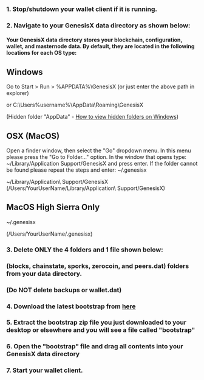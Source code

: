 ### 1. Stop/shutdown your wallet client if it is running.

### 2. Navigate to your GenesisX data directory as shown below:

#### Your GenesisX data directory stores your blockchain, configuration, wallet, and masternode data.  By default, they are located in the following locations for each OS type:

## Windows
Go to Start > Run > %APPDATA%\GenesisX
(or just enter the above path in explorer)

or C:\Users\%username%\AppData\Roaming\GenesisX

(Hidden folder "AppData" - [How to view hidden folders on Windows](https://www.howtogeek.com/howto/windows-vista/show-hidden-files-and-folders-in-windows-vista/))


## OSX (MacOS)
Open a finder window, then select the "Go" dropdown menu. In this menu please press the "Go to Folder..." option. In the window that opens type: ~/Library/Application Support/GenesisX and press enter. If the folder cannot be found please repeat the steps and enter: ~/.genesisx

~/Library/Application\ Support/GenesisX
(/Users/YourUserName/Library/Application\ Support/GenesisX)

## MacOS High Sierra Only

~/.genesisx

(/Users/YourUserName/.genesisx)



### 3. Delete ONLY the 4 folders and 1 file shown below:
### (blocks, chainstate, sporks, zerocoin, and peers.dat) folders from your data directory.
### (Do NOT delete backups or wallet.dat)
### 4. Download the latest bootstrap from [here](http://downloads.genesisx.network/bootstrap.zip)
### 5. Extract the bootstrap zip file you just downloaded to your desktop or elsewhere and you will see a file called "bootstrap"
### 6. Open the "bootstrap" file and drag all contents into your GenesisX data directory
### 7. Start your wallet client.
